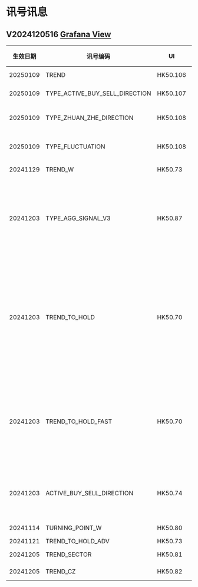 # 讯号讯息

## V2024120516 [Grafana View](http://192.168.25.148:3000/d/ee30sngdrmha8e/signal?from=now-30m&to=now&timezone=browser&refresh=10s)

| 生效日期 | 讯号编码 | UI | 描述 | 數據源 | 數據 | 數據 | 
| --- | --- | --- | --- | --- | --- | --- |
| 20250109 | TREND | HK50.106 | 趨勢 | TREND_DIR_BY_INDEX_AND_DERIVATIVE_ZYJ <br /> (isSlowlyUp, isSlowlyDn) | [Live](http://192.168.25.240:3020/symbolmonitor/infolist/TREND_DIR_BY_INDEX_AND_DERIVATIVE_ZYJ?header=tsFm,tsFmF,isSlowlyUp,isSlowlyDn) | [DEV](http://192.168.25.201:3050/symbolmonitor/infolist/TREND_DIR_BY_INDEX_AND_DERIVATIVE_ZYJ?header=tsFm,tsFmF,isSlowlyUp,isSlowlyDn) |
| 20250109 | TYPE_ACTIVE_BUY_SELL_DIRECTION | HK50.107 | 主買主賣 | RESIS_BY_VOL_PATTERN_SUMMARY <br /> (isActBuy, isActSell) | [Live](http://192.168.25.240:3020/symbolmonitor/infolist/TREND_DIR_BY_INDEX_AND_DERIVATIVE_ZYJ?header=tsFm,tsFmF,isActBuy,isActSell) | [DEV](http://192.168.25.201:3050/symbolmonitor/infolist/TREND_DIR_BY_INDEX_AND_DERIVATIVE_ZYJ?header=tsFm,tsFmF,isActBuy,isActSell) |
| 20250109 | TYPE_ZHUAN_ZHE_DIRECTION | HK50.108 | 單個放量阻力 | RESIS_BY_VOL_PATTERN_SUMMARY <br />isSignleDischResis | [Live](http://192.168.25.240:3020/symbolmonitor/infolist/RESIS_BY_VOL_PATTERN_SUMMARY?header=tsFm,tsFmF,isSignleDischResis) | [DEV](http://192.168.25.201:3050/symbolmonitor/infolist/RESIS_BY_VOL_PATTERN_SUMMARY?header=tsFm,tsFmF,isSignleDischResis) |
| 20250109 | TYPE_FLUCTUATION | HK50.108 | 多空倉大小 | RESIS_BY_VOL_PATTERN_SUMMARY <br /> (isLargeLnPos, isMediumLnPos, isLowLnPos, isLargeShPos, isMediumShPos, isLowShPos) | [Live](http://192.168.25.240:3020/symbolmonitor/infolist/RESIS_BY_VOL_PATTERN_SUMMARY?header=tsFm,tsFmF,isLargeLnPos,isMediumLnPos,isLowLnPos,isLargeShPos,isMediumShPos,isLowShPos) | [DEV](http://192.168.25.201:3050/symbolmonitor/infolist/RESIS_BY_VOL_PATTERN_SUMMARY?header=tsFm,tsFmF,isLargeLnPos,isMediumLnPos,isLowLnPos,isLargeShPos,isMediumShPos,isLowShPos) |
| 20241129 | TREND_W | HK50.73 | 牛熊 | TRADE_SIGNAL_TREND_TO_HOLD_ADV (isTrendUp, isTrendDn) | [Live](http://192.168.25.240:3020/symbolmonitor/infolist/TRADE_SIGNAL_TREND_TO_HOLD_ADV?symbol=HSI_WARRANT&header=tsFm,tsFmF,isTrendUp,isTrendDn) | [DEV](http://192.168.25.201:3050/symbolmonitor/infolist/TRADE_SIGNAL_TREND_TO_HOLD_ADV?symbol=HSI_WARRANT&header=tsFm,tsFmF,isTrendUp,isTrendDn) |
| 20241203 | TYPE_AGG_SIGNAL_V3 | HK50.87 | 行業及指數ZYJ放量計算的多空方向 | TRADE_SIGNAL_AGG_V3 <br /> (bumpyTrendUp, bumpyTrendDn, trendContinueUp, trendContinueDn, trendUpThenDn, trendDnThenUp, trendUpSmallPullbackThenUp, trendUpLargePullbackThenUp, trendDnSmallPullbackThenDn, trendDnLargePullbackThenDn) | [Live](http://192.168.25.240:3020/symbolmonitor/infolist/TRADE_SIGNAL_AGG_V3?header=tsFm,tsFmF,bumpyTrendUp,bumpyTrendDn,trendContinueUp,trendContinueDn,trendUpThenDn,trendDnThenUp,trendUpSmallPullbackThenUp,trendUpLargePullbackThenUp,trendDnSmallPullbackThenDn,trendDnLargePullbackThenDn) | [DEV](http://192.168.25.201:3050/symbolmonitor/infolist/TRADE_SIGNAL_AGG_V3?header=tsFm,tsFmF,bumpyTrendUp,bumpyTrendDn,trendContinueUp,trendContinueDn,trendUpThenDn,trendDnThenUp,trendUpSmallPullbackThenUp,trendUpLargePullbackThenUp,trendDnSmallPullbackThenDn,trendDnLargePullbackThenDn) |
| 20241203 | TREND_TO_HOLD | HK50.70 | 原趨勢改變, 5個中有多空, 要有三個, 沒有同時多空, 只取2個 | STRUCTURE_ZYJ_GROUP <br /> (isKeepTrendLn, isKeepTrendSh => trendToHoldDir) | [Live](http://192.168.25.240:3020/symbolmonitor/infolist/STRUCTURE_ZYJ_GROUP?header=tsFm,tsFmF,isKeepTrendLn,isKeepTrendSh,trendToHoldDir) | [DEV](http://192.168.25.201:3050/symbolmonitor/infolist/STRUCTURE_ZYJ_GROUP?header=tsFm,tsFmF,isKeepTrendLn,isKeepTrendSh,trendToHoldDir) |
| 20241203 | TREND_TO_HOLD_FAST | HK50.70 | 較快速的趨勢改變-5個窗口單位的權重比 | STRUCTURE_ZYJ_GROUP <br /> (isKeepTrendLn, isKeepTrendSh => trendToHoldDir) | [Live](http://192.168.25.240:3020/symbolmonitor/infolist/STRUCTURE_ZYJ_GROUP?header=tsFm,tsFmF,isKeepTrendLn,isKeepTrendSh,trendToHoldFastDir) | [DEV](http://192.168.25.201:3050/symbolmonitor/infolist/STRUCTURE_ZYJ_GROUP?header=tsFm,tsFmF,isKeepTrendLn,isKeepTrendSh,trendToHoldFastDir) |
| 20241203 | ACTIVE_BUY_SELL_DIRECTION | HK50.74 | 主動買入(ETF ZYJ 修正) | AGG_PATTERN_BY_ACTIVE_BS_AND_VOLUME_DISCH <br />(isActiveBuy, isActiveSell) | [Live](http://192.168.25.240:3020/symbolmonitor/infolist/AGG_PATTERN_BY_ACTIVE_BS_AND_VOLUME_DISCH?header=tsFm,tsFmF,isActiveBuy,isActiveSell) | [DEV](http://192.168.25.201:3050/symbolmonitor/infolist/AGG_PATTERN_BY_ACTIVE_BS_AND_VOLUME_DISCH?header=tsFm,tsFmF,isActiveBuy,isActiveSell) |
| 20241114 | TURNING_POINT_W | HK50.80 | 牛熊 | FORECAST_MODEL_MULTI_LOGIC <br /> (isResisUp, isResisDn) | [Live](http://192.168.25.240:3020/symbolmonitor/infolist/FORECAST_MODEL_MULTI_LOGIC?symbol=HSI_WARRANT&header=tsFm,tsFmF,isResisUp,isResisDn) | [DEV](http://192.168.25.201:3050/symbolmonitor/infolist/FORECAST_MODEL_MULTI_LOGIC?symbol=HSI_WARRANT&header=tsFm,tsFmF,isResisUp,isResisDn) |
| 20241121 | TREND_TO_HOLD_ADV | HK50.73 | | TRADE_SIGNAL_TREND_TO_HOLD_ADV | [Live](http://192.168.25.240:3020/symbolmonitor/infolist/TRADE_SIGNAL_TREND_TO_HOLD_ADV) | [DEV](http://192.168.25.201:3050/symbolmonitor/infolist/TRADE_SIGNAL_TREND_TO_HOLD_ADV) |
| 20241205 | TREND_SECTOR | HK50.81 | | ZYJ_INDEX_PATTERN <br />buyingWeightAvg, sellingWeightAvg | [Live](http://192.168.25.240:3020/symbolmonitor/infolist/ZYJ_INDEX_PATTERN) | [DEV](http://192.168.25.201:3050/symbolmonitor/infolist/ZYJ_INDEX_PATTERN) |
| 20241205 | TREND_CZ | HK50.82 | | ZYJ_CZ_INDEX_PATTERN <br />isAllCzFalling, lvUpTriggered, lvDnTriggered | [Live](http://192.168.25.240:3020/symbolmonitor/infolist/ZYJ_CZ_INDEX_PATTERN?header=tsFm,tsFmF,isAllCzFalling,lvUpTriggered,lvDnTriggered) | [DEV](http://192.168.25.201:3050/symbolmonitor/infolist/ZYJ_CZ_INDEX_PATTERN?header=tsFm,tsFmF,isAllCzFalling,lvUpTriggered,lvDnTriggered) |
